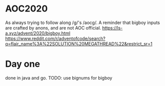 # AOC2020

As always trying to follow along /g/'s /aocg/.
A reminder that bigboy inputs are crafted by anons, and are not AOC official.
https://ls-a.xyz/advent/2020/bigboy.html
https://www.reddit.com/r/adventofcode/search?q=flair_name%3A%22SOLUTION%20MEGATHREAD%22&restrict_sr=1

# Day one
done in java and go. TODO: use bignums for bigboy
